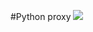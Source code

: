 #Python proxy
<img src="http://python-proxy.googlecode.com/svn/trunk/screenshots/0.1.0_draft_1.png">
